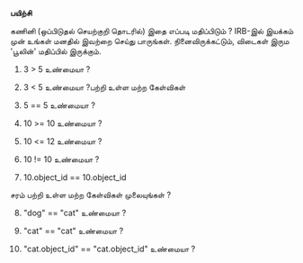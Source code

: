 
__பயிற்சி__

கணினி (ஒப்பிடுதல் செயற்குறி தொடரில்) இதை எப்படி மதிப்பிடும் ? IRB-இல் இயக்கம் முன் உங்கள் மனதில் இவற்றை செய்து பாருங்கள். நினைவிருக்கட்டும், விடைகள் இரும 'பூலின்' மதிப்பில் இருக்கும்.

1) 3 > 5 உண்மையா  ?

2) 3 < 5 உண்மையா ?பற்றி உள்ள மற்ற கேள்விகள் 
3) 5 == 5 உண்மையா ?

4) 10 >= 10 உண்மையா ?

5) 10 <= 12 உண்மையா ?

6) 10 != 10 உண்மையா ?

7) 10.object\_id == 10.object\_id

சரம் பற்றி உள்ள மற்ற கேள்விகள் முலையுங்கள் ?

8) "dog" == "cat" உண்மையா ?

9) "cat" == "cat" உண்மையா ?

10) "cat.object\_id" == "cat.object\_id" உண்மையா ?
